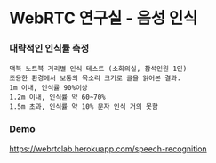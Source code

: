# WebRTC 연구실 - 음성 인식

### 대략적인 인식률 측정

    맥북 노트북 거리별 인식 테스트 (소회의실, 참석인원 1인)
    조용한 환경에서 보통의 목소리 크기로 글을 읽어본 결과.
    1m 이내, 인식률 90%이상
    1.2m 이내, 인식률 약 60~70%
    1.5m 초과, 인식률 약 10% 문자 인식 거의 못함
	
### Demo
https://webrtclab.herokuapp.com/speech-recognition
